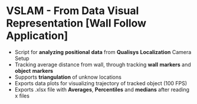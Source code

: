 # __VSLAM__ - From Data Visual Representation [Wall Follow Application]
- Script for __analyzing__ __positional__ __data__ from __Qualisys__ __Localization__ Camera Setup
- Tracking average distance from wall, through tracking __wall__ __markers__ and __object__ __markers__
- Supports __triangulation__ of unknow locations
- Exports data plots for visualizing trajectory of tracked object (100 FPS)
- Exports .xlsx file with __Averages__, __Percentiles__ and __medians__ after reading x files 
